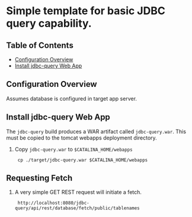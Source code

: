 # Simple template for basic JDBC query capability.

## Table of Contents

* [Configuration Overview](#configuration-overview)
* [Install jdbc-query Web App](#install-jdbc-query-web-app)


## Configuration Overview

Assumes database is configured in target app server.

       
## Install jdbc-query Web App

The `jdbc-query` build produces a WAR artifact called `jdbc-query.war`. This 
must be copied to the tomcat webapps deployment directory.

1. Copy `jdbc-query.war` to `$CATALINA_HOME/webapps`

        cp ./target/jdbc-query.war $CATALINA_HOME/webapps

## Requesting Fetch

1. A very simple GET REST request will initiate a fetch.

        http://localhost:8080/jdbc-query/api/rest/database/fetch/public/tablenames


